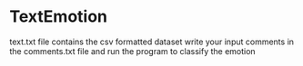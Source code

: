 # TextEmotion
text.txt file contains the csv formatted dataset
write your input comments in the comments.txt file and run the program to classify the emotion
